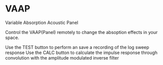 # VAAP
Variable Absorption Acoustic Panel

Control the VAAP(Panel) remotely to change the absoption effects in your space. 

Use the TEST button to perform an save a recording of the log sweep response
Use the CALC button to calculate the impulse response through convolution with the amplitude modulated inverse filter
